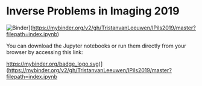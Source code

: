 # Inverse Problems in Imaging 2019

![Binder](https://mybinder.org/badge_logo.svg)](https://mybinder.org/v2/gh/TristanvanLeeuwen/IPils2019/master?filepath=index.ipynb)

You can download the Jupyter notebooks or run them directly from your browser by accessing this link:

https://mybinder.org/badge_logo.svg)](https://mybinder.org/v2/gh/TristanvanLeeuwen/IPils2019/master?filepath=index.ipynb
  
